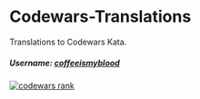 # Codewars-Translations
Translations to Codewars Kata. 

##### Username: [coffeeismyblood](https://www.codewars.com/users/coffeeismyblood)
[![codewars rank](https://www.codewars.com/users/coffeeismyblood/badges/large)](https://www.codewars.com/users/coffeeismyblood) 
